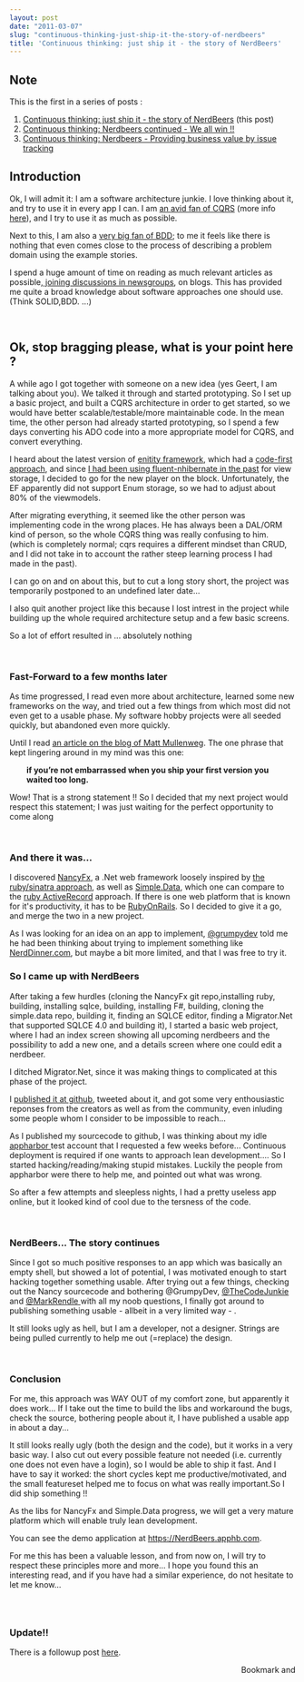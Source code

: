 ```yaml
---
layout: post
date: "2011-03-07"
slug: "continuous-thinking-just-ship-it-the-story-of-nerdbeers"
title: 'Continuous thinking: just ship it - the story of NerdBeers'
---
```


<h2>Note</h2>
<p>This is the first in a series of posts :</p>
<ol>
<li><a href="https://www.corebvba.be/blog/post.aspx?id=47b4b0d1-1c1f-46a0-8a8d-5e4733b92868">Continuous thinking: just ship it - the story of NerdBeers</a> (this post)</li>
<li><a href="https://www.corebvba.be/blog/post.aspx?id=567301d7-eb44-4622-ba2a-1bb53ff54cb6">Continuous thinking: Nerdbeers continued - We all win !!</a></li>
<li><a href="https://www.corebvba.be/blog/post.aspx?id=e10561a4-bb3b-40cd-a333-4aa28b8b0f27">Continuous thinking: Nerdbeers - Providing business value by issue tracking</a></li>
</ol>
<h2>Introduction</h2>
<p>Ok, I will admit it: I am a software architecture junkie. I love thinking about it, and try to use it in every app I can. I am <a href="https://www.corebvba.be/blog/?tag=/CQRS">an avid fan of CQRS</a> (more info <a href="https://cqrsinfo.com/about/">here</a>), and I try to use it as much as possible.</p>
<p>Next to this, I am also a <a href="https://www.corebvba.be/blog/?tag=/BDD">very big fan of BDD</a>; to me it feels like there is nothing that even comes close to the process of describing a problem domain using the example stories.</p>
<p>I spend a huge amount of time on reading as much relevant articles as possible,<a href="https://groups.google.com" target="_blank"> joining discussions in newsgroups</a>, on blogs. This has provided me quite a broad knowledge about software approaches one should use. (Think SOLID,BDD. ...)</p>
<p>&nbsp;</p>
<h2>Ok, stop bragging please, what is your point here ?</h2>
<p>A while ago I got together with someone on a new idea (yes Geert, I am talking about you). We talked it through and started prototyping. So I set up a basic project, and built a CQRS architecture in order to get started, so we would have better scalable/testable/more maintainable code. In the mean time, the other person had already started prototyping, so I spend a few days converting his ADO code into a more appropriate model for CQRS, and convert everything.</p>
<p>I heard about the latest version of <a href="https://msdn.microsoft.com/en-us/library/aa697427%28v=vs.80%29.aspx" target="_blank">enitity framework</a>, which had a <a href="https://weblogs.asp.net/scottgu/archive/2010/07/16/code-first-development-with-entity-framework-4.aspx" target="_blank">code-first approach</a>, and since <a href="https://github.com/ToJans/MVCExtensions" target="_blank">I had been using fluent-nhibernate in the past</a> for view storage, I decided to go for the new player on the block. Unfortunately, the EF apparently did not support Enum storage, so we had to adjust about 80% of the viewmodels.</p>
<p>After migrating everything, it seemed like the other person was implementing code in the wrong places. He has always been a DAL/ORM kind of person, so the whole CQRS thing was really confusing to him. (which is completely normal; cqrs requires a different mindset than CRUD, and I did not take in to account the rather steep learning process I had made in the past).</p>
<p>I can go on and on about this, but to cut a long story short, the project was temporarily postponed to an undefined later date...</p>
<p>I also quit another project like this because I lost intrest in the project while building up the whole required architecture setup and a few basic screens.</p>
<p>So a lot of effort resulted in ... absolutely nothing</p>
<p>&nbsp;</p>
<h3>Fast-Forward to a few months later</h3>
<p>As time progressed, I read even more about architecture, learned some new frameworks on the way, and tried out a few things from which most did not even get to a usable phase. My software hobby projects were all seeded quickly, but abandoned even more quickly.</p>
<p>Until I read <a title="1.0 is the lonliest number" href="https://ma.tt/2010/11/one-point-oh/" target="_blank">an article on the blog of Matt Mullenweg</a>. The one phrase that kept lingering around in my mind was this one:</p>
<p style="padding-left: 30px;"><strong>if you&rsquo;re not embarrassed when you ship your first version you waited too long.</strong></p>
<p>Wow! That is a strong statement !! So I decided that my next project would respect this statement; I was just waiting for the perfect opportunity to come along</p>
<p>&nbsp;</p>
<h3>And there it was...</h3>
<p>I discovered <a href="https://github.com/thecodejunkie/Nancy" target="_blank">NancyFx</a>, a .Net web framework loosely inspired by <a href="https://github.com/bmizerany/sinatra" target="_blank">the ruby/sinatra approach</a>, as well as <a href="https://github.com/markrendle/Simple.Data" target="_blank">Simple.Data</a>, which one can compare to the <a href="https://ar.rubyonrails.org/" target="_blank">ruby ActiveRecord</a> approach. If there is one web platform that is known for it's productivity, it has to be <a href="https://rubyonrails.org/" target="_blank">RubyOnRails</a>. So I decided to give it a go, and merge the two in a new project.</p>
<p>As I was looking for an idea on an app to implement, <a href="https://twitter.com/grumpydev" target="_blank">@grumpydev</a> told me he had been thinking about trying to implement something like <a href="https://www.nerddinner.com" target="_blank">NerdDinner.com</a>, but maybe a bit more limited, and that I was free to try it.</p>
<h3>So I came up with NerdBeers<br /></h3>
<p>After taking a few hurdles (cloning the NancyFx git repo,installing ruby, building, installing sqlce, building, installing F#, building, cloning the simple.data repo, building it, finding an SQLCE editor, finding a Migrator.Net that supported SQLCE 4.0 and building it), I started a basic web project, where I had an index screen showing all upcoming nerdbeers and the possibility to add a new one, and a details screen where one could edit a nerdbeer.</p>
<p>I ditched Migrator.Net, since it was making things to complicated at this phase of the project.</p>
<p>I <a href="https://github.com/tojans/NerdBeers" target="_blank">published it at github</a>, tweeted about it, and got some very enthousiastic reponses from the creators as well as from the community, even inluding some people whom I consider to be impossible to reach...</p>
<p>As I published my sourcecode to github, I was thinking about my idle <a href="https://www.appharbor.com" target="_blank">appharbor </a>test account that I requested a few weeks before... Continuous deployment is required if one wants to approach lean development.... So I started hacking/reading/making stupid mistakes. Luckily the people from appharbor were there to help me, and pointed out what was wrong.</p>
<p>So after a few attempts and sleepless nights, I had a pretty useless app online, but it looked kind of cool due to the tersness of the code.</p>
<p>&nbsp;</p>
<h3>NerdBeers... The story continues</h3>
<p>Since I got so much positive responses to an app which was basically an empty shell, but showed a lot of potential, I was motivated enough to start hacking together something usable. After trying out a few things, checking out the Nancy sourcecode and bothering @GrumpyDev, <a href="https://twitter.com/thecodejunkie" target="_blank">@TheCodeJunkie</a> and <a href="https://twitter.com/markrendle" target="_blank">@MarkRendle </a>with all my noob questions, I finally got around to publishing something usable - allbeit in a very limited way - .</p>
<p>It still looks ugly as hell, but I am a developer, not a designer. Strings are being pulled currently to help me out (=replace) the design.</p>
<p>&nbsp;</p>
<h3>Conclusion<br /></h3>
<p>For me, this approach was WAY OUT of my comfort zone, but apparently it does work... If I take out the time to build the libs and workaround the bugs, check the source, bothering people about it, I have published a usable app in about a day...</p>
<p>It still looks really ugly (both the design and the code), but it works in a very basic way. I also cut out every possible feature not needed (i.e. currently one does not even have a login), so I would be able to ship it fast. And I have to say it worked: the short cycles kept me productive/motivated, and the small featureset helped me to focus on what was really important.So I did ship something !!</p>
<p>As the libs for NancyFx and Simple.Data progress, we will get a very mature platform which will enable truly lean development.</p>
<p>You can see the demo application at <a href="https://NerdBeers.apphb.com" target="_blank">https://NerdBeers.apphb.com</a>.</p>
<p>For me this has been a valuable lesson, and from now on, I will try to respect these principles more and more... I hope you found this an interesting read, and if you have had a similar experience, do not hesitate to let me know...</p>
<h3><br /></h3>
<h3>Update!!</h3>
<p>There is a followup post <a href="https://www.corebvba.be/blog/post/Continuous-thinking-Nerdbeers-continued-We-all-win-!!.aspx">here</a>.</p><div style="text-align:right"><a class="addthis_button" href="https://www.addthis.com/bookmark.php?v=250&amp;pub=xa-4aec37702e3161d4"><img src="https://s7.addthis.com/static/btn/v2/lg-share-en.gif" width="125" height="16" alt="Bookmark and Share" style="border:0"/></a><script type="text/javascript" src="https://s7.addthis.com/js/250/addthis_widget.js#pub=xa-4aec37702e3161d4"></script></div>
